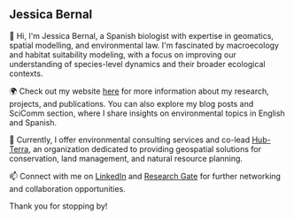 
## Jessica Bernal

👋 Hi, I'm Jessica Bernal, a Spanish biologist with expertise in geomatics, spatial modelling, and environmental law. I'm fascinated by macroecology and habitat suitability modeling, with a focus on improving our understanding of species-level dynamics and their broader ecological contexts.

🌍 Check out my website [here](https://jessica-bernal.com/) for more information about my research, projects, and publications. You can also explore my blog posts and SciComm section, where I share insights on environmental topics in English and Spanish.

💼 Currently, I offer environmental consulting services and co-lead [Hub-Terra](https://hub-terra.com/), an organization dedicated to providing geospatial solutions for conservation, land management, and natural resource planning.

📫 Connect with me on [LinkedIn](https://www.linkedin.com/in/jessica-bernal-borrego) and [Research Gate](https://www.researchgate.net/profile/Jessica-Bernal-Borrego) for further networking and collaboration opportunities.

Thank you for stopping by!

